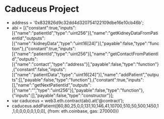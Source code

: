 # Caduceus Project

* address = '0x832826d9c32dd4d320754122109dbe16e10cb46b';
* abi = [{"constant":true,"inputs":[{"name":"patientId","type":"uint256"}],"name":"getKidneyDataFromPatientId","outputs":[{"name":"kidneyData","type":"uint16[24]"}],"payable":false,"type":"function"},{"constant":true,"inputs":[{"name":"patientId","type":"uint256"}],"name":"getContactFromPatientId","outputs":[{"name":"contact","type":"address"}],"payable":false,"type":"function"},{"constant":false,"inputs":[{"name":"patientData","type":"uint16[24]"}],"name":"addPatient","outputs":[],"payable":false,"type":"function"},{"constant":true,"inputs":[],"name":"getNextPatientId","outputs":[{"name":"","type":"uint256"}],"payable":false,"type":"function"},{"inputs":[],"payable":false,"type":"constructor"}];
* var caduceus = web3.eth.contract(abi).at('@contract');
* caduceus.addPatient([60,80,25,0,0,131,10,146,41,10700,510,50,500,1450,1,1,0,0,0,0,0,1,0,0], {from: eth.coinbase, gas: 270000})
